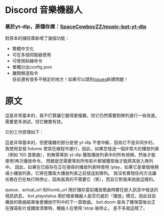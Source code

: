 # Discord 音樂機器人
### 基於yt-dlp，原儲存庫：[SpaceCowboyZZ/music-bot-yt-dlp](https://github.com/SpaceCowboyZZ/music-bot-yt-dlp)
對原本的儲存庫新增了幾個功能：
* 繁體中文化
* 可在多個伺服器使用
* 可使用斜線命令
* 單獨分出config.json
* 離開頻道指令<br>
目前還有很多不穩定的地方！如果可以請到[issues](https://github.com/AvianJay/music-bot-yt-dlp-tw/issues)新建問題！
# 原文
這是非常基本的，我不打算讓它變得更複雜，但它仍然需要對隊列進行一些改進。 需要更多測試，但它確實有效。

 它的工作原理如下：

 這是非常基本的，但更複雜的部分是使 yt-dlp 不會中斷，因為它不是非同步的。 我使用並發.futures 使其在線程中運行，因此，如果您發送一個非常大的播放列表（例如 100 首歌曲），則無需等到 yt-dlp 獲取播放列表中的所有視頻，然後才能使用!再次播放命令。 問題是您需要等到所有影片都被獲取後才能將其放入隊列中。 因此，如果在已經存在正在搜尋的播放列表時使用 !play，如果它是單個視頻或小播放列表，它將在獲取大播放列表之前發送到隊列。 我沒有實現任何方法讓任務在仍在執行時停止，因為我真的不需要它（笑），而且它對我來說是這樣的。

 queue、actual_url 和thumb_url 用於儲存當前播放歌曲時要在嵌入訊息中發送的視訊訊息。  bot.playstatus 用於檢查機器人是否仍處於「播放」模式，因此目前播放的歌曲結束後會播放佇列中的下一首歌曲。  bot.doom 是為了確保當後台正在搜尋影片或播放清單時，機器人在使用 !stop 後停止。 差不多就這樣了。